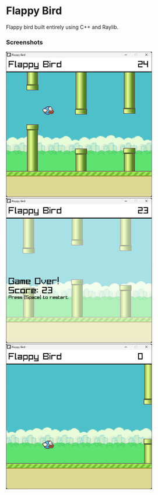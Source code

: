 # Flappy Bird

Flappy bird built entirely using C++ and Raylib.

### Screenshots

<img src="docs/flappy_1.png" alt="flappy" width=400>
<img src="docs/flappy_3.png" alt="flappy" width=400>
<img src="docs/flappy_2.png" alt="flappy" width=400>
